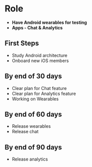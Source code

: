 # Role
- **Have Android wearables for testing**
- **Apps - Chat & Analytics**

## First Steps
- Study Android architecture
- Onboard new iOS members

## By end of 30 days
- Clear plan for Chat feature
- Clear plan for Analytics feature
- Working on Wearables

## By end of 60 days
- Release wearables
- Release chat

## By end of 90 days
- Release analytics

